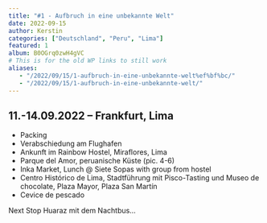 ```yaml
---
title: "#1 - Aufbruch in eine unbekannte Welt"
date: 2022-09-15
author: Kerstin
categories: ["Deutschland", "Peru", "Lima"]
featured: 1
album: B0OGrq0zwH4gVC
# This is for the old WP links to still work
aliases:
   - "/2022/09/15/1-aufbruch-in-eine-unbekannte-welt%ef%bf%bc/"
   - "/2022/09/15/1-aufbruch-in-eine-unbekannte-welt/"
---
```


## 11.-14.09.2022 – Frankfurt, Lima

* Packing
* Verabschiedung am Flughafen
* Ankunft im Rainbow Hostel, Miraflores, Lima
* Parque del Amor, peruanische Küste (pic. 4-6)
* Inka Market, Lunch @ Siete Sopas with group from hostel
* Centro Histórico de Lima, Stadtführung mit Pisco-Tasting und Museo de chocolate, Plaza Mayor, Plaza San Martín
* Cevice de pescado

Next Stop Huaraz mit dem Nachtbus…

